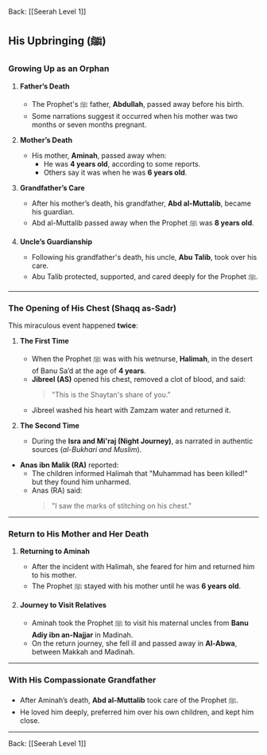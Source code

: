 Back: [[Seerah Level 1]]

## **His Upbringing (ﷺ)**

### **Growing Up as an Orphan**  
1. **Father’s Death**  
   - The Prophet's ﷺ father, **Abdullah**, passed away before his birth.  
   - Some narrations suggest it occurred when his mother was two months or seven months pregnant.  

2. **Mother’s Death**  
   - His mother, **Aminah**, passed away when:  
     - He was **4 years old**, according to some reports.  
     - Others say it was when he was **6 years old**.  

3. **Grandfather’s Care**  
   - After his mother’s death, his grandfather, **Abd al-Muttalib**, became his guardian.  
   - Abd al-Muttalib passed away when the Prophet ﷺ was **8 years old**.  

4. **Uncle’s Guardianship**  
   - Following his grandfather's death, his uncle, **Abu Talib**, took over his care.  
   - Abu Talib protected, supported, and cared deeply for the Prophet ﷺ.  

---

### **The Opening of His Chest (Shaqq as-Sadr)**  
This miraculous event happened **twice**:  

1. **The First Time**  
   - When the Prophet ﷺ was with his wetnurse, **Halimah**, in the desert of Banu Sa’d at the age of **4 years**.  
   - **Jibreel (AS)** opened his chest, removed a clot of blood, and said:  
     > "This is the Shaytan's share of you."  
   - Jibreel washed his heart with Zamzam water and returned it.  

2. **The Second Time**  
   - During the **Isra and Mi'raj (Night Journey)**, as narrated in authentic sources (*al-Bukhari and Muslim*).  

- **Anas ibn Malik (RA)** reported:  
   - The children informed Halimah that "Muhammad has been killed!" but they found him unharmed.  
   - Anas (RA) said:  
     > "I saw the marks of stitching on his chest."

---

### **Return to His Mother and Her Death**  
1. **Returning to Aminah**  
   - After the incident with Halimah, she feared for him and returned him to his mother.  
   - The Prophet ﷺ stayed with his mother until he was **6 years old**.

2. **Journey to Visit Relatives**  
   - Aminah took the Prophet ﷺ to visit his maternal uncles from **Banu Adiy ibn an-Najjar** in Madinah.  
   - On the return journey, she fell ill and passed away in **Al-Abwa**, between Makkah and Madinah.

---

### **With His Compassionate Grandfather**  
- After Aminah’s death, **Abd al-Muttalib** took care of the Prophet ﷺ.  
- He loved him deeply, preferred him over his own children, and kept him close.  

---

Back: [[Seerah Level 1]]